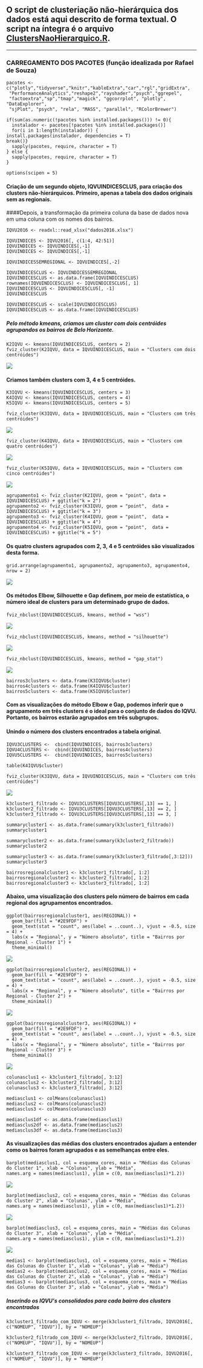 ## O script de clusteriação não-hierárquica dos dados está aqui descrito de forma textual. O script na íntegra é o arquivo [ClustersNaoHierarquico.R](https://github.com/rafaelvcarelli/MachineLearningIQVU/blob/main/Cluster%20n%C3%A3o-hierarquico/ClustersNaoHierarquico.R).
___

### CARREGAMENTO DOS PACOTES (função idealizada por Rafael de Souza)

    pacotes <- c("plotly","tidyverse","knitr","kableExtra","car","rgl","gridExtra",
     "PerformanceAnalytics","reshape2","rayshader","psych","ggrepel",
     "factoextra","sp","tmap","magick", "ggcorrplot", "plotly", "DataExplorer",
     "sjPlot", "psych", "rela", "MASS", "parallel", "RColorBrewer")
    
    if(sum(as.numeric(!pacotes %in% installed.packages())) != 0){
      instalador <- pacotes[!pacotes %in% installed.packages()]
      for(i in 1:length(instalador)) {
    install.packages(instalador, dependencies = T)
    break()}
      sapply(pacotes, require, character = T) 
    } else {
      sapply(pacotes, require, character = T) 
    }
    
    options(scipen = 5)

#### Criação de um segundo objeto, IQVUINDICESCLUS, para criação dos clusters não-hierárquicos. Primeiro, apenas a tabela dos dados originais sem as regionais. 

####Depois, a transformação da primeira coluna da base de dados nova em uma coluna com os nomes dos bairros.
    
    IQVU2016 <- readxl::read_xlsx("dados2016.xlsx")
    
    IQVUINDICES <- IQVU2016[, c(1:4, 42:51)]
    IQVUINDICES <- IQVUINDICES[,-1]
    IQVUINDICES <- IQVUINDICES[,-1]
    
    IQVUINDICESSEMREGIONAL <- IQVUINDICES[,-2]
    
    IQVUINDICESCLUS <- IQVUINDICESSEMREGIONAL
    IQVUINDICESCLUS <- as.data.frame(IQVUINDICESCLUS)
    rownames(IQVUINDICESCLUS) <- IQVUINDICESCLUS[, 1]
    IQVUINDICESCLUS <- IQVUINDICESCLUS[, -1]
    IQVUINDICESCLUS
    
    IQVUINDICESCLUS <- scale(IQVUINDICESCLUS)
    IQVUINDICESCLUS <- as.data.frame(IQVUINDICESCLUS)
    
##### Pelo método kmeans, criamos um cluster com dois centróides agrupandos os bairros de Belo Horizonte.

    K2IQVU <- kmeans(IQVUINDICESCLUS, centers = 2)
    fviz_cluster(K2IQVU, data = IQVUINDICESCLUS, main = "Clusters com dois centróides")
    
![](https://i.ibb.co/DRQ9HVG/cluster2.jpg)

#### Criamos também clusters com 3, 4 e 5 centróides.

    K3IQVU <- kmeans(IQVUINDICESCLUS, centers = 3)
    K4IQVU <- kmeans(IQVUINDICESCLUS, centers = 4)
    K5IQVU <- kmeans(IQVUINDICESCLUS, centers = 5)
    
    fviz_cluster(K3IQVU, data = IQVUINDICESCLUS, main = "Clusters com três centróides")

![](https://i.ibb.co/dQxykww/3cnhc.jpg)

    fviz_cluster(K4IQVU, data = IQVUINDICESCLUS, main = "Clusters com quatro centróides")

![](https://i.ibb.co/F0mpvcQ/cluster4.jpg)

    fviz_cluster(K5IQVU, data = IQVUINDICESCLUS, main = "Clusters com cinco centróides")
    
![](https://i.ibb.co/J5j8Y4g/cluster5.jpg)

    agrupamento1 <- fviz_cluster(K2IQVU, geom = "point", data = IQVUINDICESCLUS) + ggtitle("k = 2")
    agrupamento2 <- fviz_cluster(K3IQVU, geom = "point",  data = IQVUINDICESCLUS) + ggtitle("k = 3")
    agrupamento3 <- fviz_cluster(K4IQVU, geom = "point",  data = IQVUINDICESCLUS) + ggtitle("k = 4")
    agrupamento4 <- fviz_cluster(K5IQVU, geom = "point",  data = IQVUINDICESCLUS) + ggtitle("k = 5")

#### Os quatro clusters agrupados com 2, 3, 4 e 5 centróides são visualizados desta forma.

    grid.arrange(agrupamento1, agrupamento2, agrupamento3, agrupamento4, nrow = 2)

![](https://i.ibb.co/Mf8kdW9/cluster2345.jpg)


#### Os métodos Elbow, Silhouette e Gap definem, por meio de estatística, o número ideal de clusters para um determinado grupo de dados.

    fviz_nbclust(IQVUINDICESCLUS, kmeans, method = "wss")
    
![](https://i.ibb.co/CWyr67F/nhcelbow.jpg)

    fviz_nbclust(IQVUINDICESCLUS, kmeans, method = "silhouette")
    
![](https://i.ibb.co/CvQWkkq/nhcsilhouette.jpg)

    fviz_nbclust(IQVUINDICESCLUS, kmeans, method = "gap_stat")
    
![](https://i.ibb.co/mDqvtXT/nhcgap.jpg)
    
    bairros3clusters <- data.frame(K3IQVU$cluster)
    bairros4clusters <- data.frame(K4IQVU$cluster)
    bairros5clusters <- data.frame(K5IQVU$cluster)

#### Com as visualizações do método Elbow e Gap, podemos inferir que o agrupamento em três clusters é o ideal para o conjunto de dados do IQVU. Portanto, os bairros estarão agrupados em três subgrupos.

#### Unindo o número dos clusters encontrados a tabela original.

    IQVU3CLUSTERS <-  cbind(IQVUINDICES, bairros3clusters)
    IQVU4CLUSTERS <-  cbind(IQVUINDICES, bairros4clusters)
    IQVU5CLUSTERS <-  cbind(IQVUINDICES, bairros5clusters)
    
    table(K4IQVU$cluster)
    
    fviz_cluster(K3IQVU, data = IQVUINDICESCLUS, main = "Clusters com três centróides")

![](https://i.ibb.co/dQxykww/3cnhc.jpg)

    k3cluster1_filtrado <- IQVU3CLUSTERS[IQVU3CLUSTERS[,13] == 1, ]
    k3cluster2_filtrado <- IQVU3CLUSTERS[IQVU3CLUSTERS[,13] == 2, ]
    k3cluster3_filtrado <- IQVU3CLUSTERS[IQVU3CLUSTERS[,13] == 3, ]
    
    summarycluster1 <- as.data.frame(summary(k3cluster1_filtrado))
    summarycluster1
    
    summarycluster2 <- as.data.frame(summary(k3cluster2_filtrado))
    summarycluster2
    
    summarycluster3 <- as.data.frame(summary(k3cluster3_filtrado[,3:12]))
    summarycluster3
    
    bairrosregionalcluster1 <- k3cluster1_filtrado[, 1:2]
    bairrosregionalcluster2 <- k3cluster2_filtrado[, 1:2]
    bairrosregionalcluster3 <- k3cluster3_filtrado[, 1:2]

#### Abaixo, uma visualização dos clusters pelo número de bairros em cada regional dos agrupamentos encontrados.

    ggplot(bairrosregionalcluster1, aes(REGIONAL)) +
      geom_bar(fill = "#2E9FDF") +
      geom_text(stat = "count", aes(label = ..count..), vjust = -0.5, size = 4) +
      labs(x = "Regional", y = "Número absoluto", title = "Bairros por Regional - Cluster 1") +
      theme_minimal()
   
![](https://i.ibb.co/3FxrHjj/cluster1regionais.jpg)

    ggplot(bairrosregionalcluster2, aes(REGIONAL)) +
      geom_bar(fill = "#2E9FDF") +
      geom_text(stat = "count", aes(label = ..count..), vjust = -0.5, size = 4) +
      labs(x = "Regional", y = "Número absoluto", title = "Bairros por Regional - Cluster 2") +
      theme_minimal()
    
![](https://i.ibb.co/GkW9Hff/cluster2regionais.jpg)

    ggplot(bairrosregionalcluster3, aes(REGIONAL)) +
      geom_bar(fill = "#2E9FDF") +
      geom_text(stat = "count", aes(label = ..count..), vjust = -0.5, size = 4) +
      labs(x = "Regional", y = "Número absoluto", title = "Bairros por Regional - Cluster 3") +
      theme_minimal()
       
![](https://i.ibb.co/TBnwpzC/cluster3regionais.jpg)

    colunasclus1 <- k3cluster1_filtrado[, 3:12]
    colunasclus2 <- k3cluster2_filtrado[, 3:12]
    colunasclus3 <- k3cluster3_filtrado[, 3:12]
    
    mediasclus1 <- colMeans(colunasclus1)
    mediasclus2 <- colMeans(colunasclus2)
    mediasclus3 <- colMeans(colunasclus3)
    
    mediasclus1df <- as.data.frame(mediasclus1)
    mediasclus2df <- as.data.frame(mediasclus2)
    mediasclus3df <- as.data.frame(mediasclus3)

#### As visualizações das médias dos clusters encontrados ajudam a entender como os bairros foram agrupados e as semelhanças entre eles.
  
    barplot(mediasclus1, col = esquema_cores, main = "Médias das Colunas do Cluster 1", xlab = "Colunas", ylab = "Média",
    names.arg = names(mediasclus1), ylim = c(0, max(mediasclus1)*1.2))

![](https://i.ibb.co/txDGSTd/mediasclus1.jpg)
    
    barplot(mediasclus2, col = esquema_cores, main = "Médias das Colunas do Cluster 2", xlab = "Colunas", ylab = "Média",
    names.arg = names(mediasclus1), ylim = c(0, max(mediasclus1)*1.2))

![](https://i.ibb.co/8BLGwLm/mediasclus2.jpg)
    
    barplot(mediasclus3, col = esquema_cores, main = "Médias das Colunas do Cluster 3", xlab = "Colunas", ylab = "Média",
    names.arg = names(mediasclus1), ylim = c(0, max(mediasclus1)*1.2))

![](https://i.ibb.co/fdjS5Dg/mediasclus3.jpg)
    
    medias1 <- barplot(mediasclus1, col = esquema_cores, main = "Médias das Colunas do Cluster 1", xlab = "Colunas", ylab = "Média")
    medias2 <- barplot(mediasclus2, col = esquema_cores, main = "Médias das Colunas do Cluster 2", xlab = "Colunas", ylab = "Média")
    medias3 <- barplot(mediasclus3, col = esquema_cores, main = "Médias das Colunas do Cluster 3", xlab = "Colunas", ylab = "Média")

##### Inserindo os IQVU's consolidados para cada bairro dos clusters encontrados

    k3cluster1_filtrado_com_IQVU <- merge(k3cluster1_filtrado, IQVU2016[, c("NOMEUP", "IQVU")], by = "NOMEUP")
    
    k3cluster2_filtrado_com_IQVU <- merge(k3cluster2_filtrado, IQVU2016[, c("NOMEUP", "IQVU")], by = "NOMEUP")
  
    k3cluster3_filtrado_com_IQVU <- merge(k3cluster3_filtrado, IQVU2016[, c("NOMEUP", "IQVU")], by = "NOMEUP")